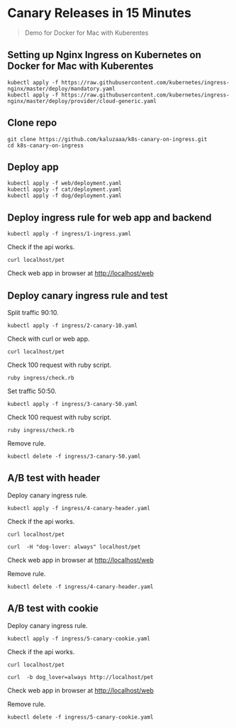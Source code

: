 # Canary Releases in 15 Minutes

> Demo for Docker for Mac with Kuberentes

## Setting up Nginx Ingress on Kubernetes on Docker for Mac with Kuberentes

```
kubectl apply -f https://raw.githubusercontent.com/kubernetes/ingress-nginx/master/deploy/mandatory.yaml
kubectl apply -f https://raw.githubusercontent.com/kubernetes/ingress-nginx/master/deploy/provider/cloud-generic.yaml
```

## Clone repo

```
git clone https://github.com/kaluzaaa/k8s-canary-on-ingress.git
cd k8s-canary-on-ingress
```

## Deploy app

```
kubectl apply -f web/deployment.yaml
kubectl apply -f cat/deployment.yaml
kubectl apply -f dog/deployment.yaml
```

## Deploy ingress rule for web app and backend

```
kubectl apply -f ingress/1-ingress.yaml
```

Check if the api works.

```
curl localhost/pet
```

Check web app in browser at [http://localhost/web](http://localhost/web)

## Deploy canary ingress rule and test

Split traffic 90:10.

```
kubectl apply -f ingress/2-canary-10.yaml
```

Check with curl or web app.

```
curl localhost/pet
```

Check 100 request with ruby script.

```
ruby ingress/check.rb
```

Set traffic 50:50.

```
kubectl apply -f ingress/3-canary-50.yaml
```

Check 100 request with ruby script.

```
ruby ingress/check.rb
```

Remove rule.

```
kubectl delete -f ingress/3-canary-50.yaml
```

## A/B test with header

Deploy canary ingress rule.

```
kubectl apply -f ingress/4-canary-header.yaml
```

Check if the api works.

```
curl localhost/pet
```

```
curl  -H "dog-lover: always" localhost/pet
```

Check web app in browser at [http://localhost/web](http://localhost/web)

Remove rule.

```
kubectl delete -f ingress/4-canary-header.yaml
```

## A/B test with cookie

Deploy canary ingress rule.

```
kubectl apply -f ingress/5-canary-cookie.yaml
```

Check if the api works.

```
curl localhost/pet
```

```
curl  -b dog_lover=always http://localhost/pet
```

Check web app in browser at [http://localhost/web](http://localhost/web)

Remove rule.

```
kubectl delete -f ingress/5-canary-cookie.yaml
```
